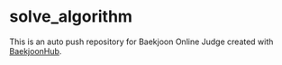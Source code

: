 # solve_algorithm
This is an auto push repository for Baekjoon Online Judge created with [BaekjoonHub](https://github.com/BaekjoonHub/BaekjoonHub).
